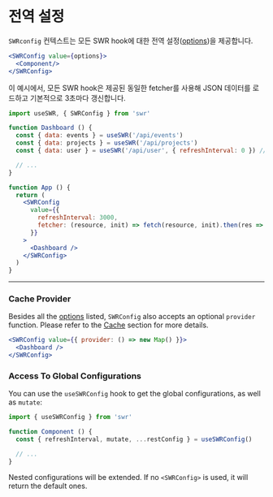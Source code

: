 # 전역 설정

`SWRconfig` 컨텍스트는 모든 SWR hook에 대한 전역 설정([options](/docs/options))을 제공합니다.

```jsx
<SWRConfig value={options}>
  <Component/>
</SWRConfig>
```

이 예시에서, 모든 SWR hook은 제공된 동일한 fetcher를 사용해 JSON 데이터를 로드하고 기본적으로 3초마다 갱신합니다.

```jsx
import useSWR, { SWRConfig } from 'swr'

function Dashboard () {
  const { data: events } = useSWR('/api/events')
  const { data: projects } = useSWR('/api/projects')
  const { data: user } = useSWR('/api/user', { refreshInterval: 0 }) // 오버라이드

  // ...
}

function App () {
  return (
    <SWRConfig 
      value={{
        refreshInterval: 3000,
        fetcher: (resource, init) => fetch(resource, init).then(res => res.json())
      }}
    >
      <Dashboard />
    </SWRConfig>
  )
}
```

---

### Cache Provider

Besides all the [options](/docs/options) listed, `SWRConfig` also accepts an optional `provider` function. Please refer to the [Cache](/docs/cache) section for more details.

```jsx
<SWRConfig value={{ provider: () => new Map() }}>
  <Dashboard />
</SWRConfig>
```

### Access To Global Configurations

You can use the `useSWRConfig` hook to get the global configurations, as well as `mutate`:

```jsx
import { useSWRConfig } from 'swr'

function Component () {
  const { refreshInterval, mutate, ...restConfig } = useSWRConfig()

  // ...
}
```

Nested configurations will be extended. If no `<SWRConfig>` is used, it will return the default ones.
